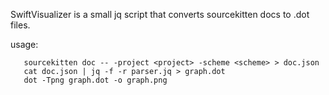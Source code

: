 
SwiftVisualizer is a small jq script that converts sourcekitten docs to .dot
files.

usage:

```
   sourcekitten doc -- -project <project> -scheme <scheme> > doc.json
   cat doc.json | jq -f -r parser.jq > graph.dot
   dot -Tpng graph.dot -o graph.png
```
